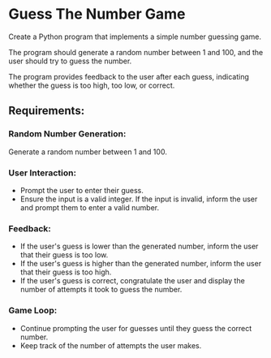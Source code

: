 # Guess The Number Game

Create a Python program that implements a simple number guessing game.

The program should generate a random number between 1 and 100, and the user should try to guess the number.

The program provides feedback to the user after each guess, indicating whether the guess is too high, too low, or correct.

## Requirements:

### Random Number Generation:

Generate a random number between 1 and 100.

### User Interaction:

- Prompt the user to enter their guess.
- Ensure the input is a valid integer. If the input is invalid, inform the user and prompt them to enter a valid number.

### Feedback:

- If the user's guess is lower than the generated number, inform the user that their guess is too low.
- If the user's guess is higher than the generated number, inform the user that their guess is too high.
- If the user's guess is correct, congratulate the user and display the number of attempts it took to guess the number.

### Game Loop:

- Continue prompting the user for guesses until they guess the correct number.
- Keep track of the number of attempts the user makes.
